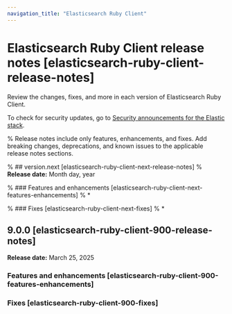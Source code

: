 ```yaml
---
navigation_title: "Elasticsearch Ruby Client"
---
```


# Elasticsearch Ruby Client release notes [elasticsearch-ruby-client-release-notes]

Review the changes, fixes, and more in each version of Elasticsearch Ruby Client. 

To check for security updates, go to [Security announcements for the Elastic stack](https://discuss.elastic.co/c/announcements/security-announcements/31).

% Release notes include only features, enhancements, and fixes. Add breaking changes, deprecations, and known issues to the applicable release notes sections. 

% ## version.next [elasticsearch-ruby-client-next-release-notes]
% **Release date:** Month day, year

% ### Features and enhancements [elasticsearch-ruby-client-next-features-enhancements]
% * 

% ### Fixes [elasticsearch-ruby-client-next-fixes]
% * 

## 9.0.0 [elasticsearch-ruby-client-900-release-notes]
**Release date:** March 25, 2025

### Features and enhancements [elasticsearch-ruby-client-900-features-enhancements]

### Fixes [elasticsearch-ruby-client-900-fixes]